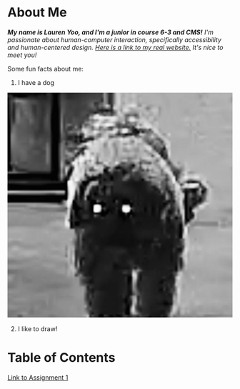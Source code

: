 # About Me

_**My name is Lauren Yoo, and I'm a junior in course 6-3 and CMS!** I'm passionate about human-computer interaction, specifically accessibility and human-centered design. [Here is a link to my real website.](https://laurenyoo.dev)
It's nice to meet you!_

Some fun facts about me:

1. I have a dog

![My dog](/assets/dog.jpeg)

2. I like to draw!

# Table of Contents

[Link to Assignment 1](assignments/assignment1.md)
